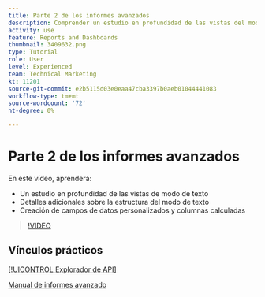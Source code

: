 ```yaml
---
title: Parte 2 de los informes avanzados
description: Comprender un estudio en profundidad de las vistas del modo de texto, detalles adicionales sobre la estructura del modo de texto, datos personalizados calculados y columnas calculadas.
activity: use
feature: Reports and Dashboards
thumbnail: 3409632.png
type: Tutorial
role: User
level: Experienced
team: Technical Marketing
kt: 11201
source-git-commit: e2b5115d03e0eaa47cba3397b0aeb01044441083
workflow-type: tm+mt
source-wordcount: '72'
ht-degree: 0%

---
```


# Parte 2 de los informes avanzados

En este vídeo, aprenderá:

* Un estudio en profundidad de las vistas de modo de texto
* Detalles adicionales sobre la estructura del modo de texto
* Creación de campos de datos personalizados y columnas calculadas

>[!VIDEO](https://video.tv.adobe.com/v/3409634/?quality=12)

## Vínculos prácticos

[[!UICONTROL Explorador de API]](https://developer.adobe.com/workfront/api-explorer/)

[Manual de informes avanzado](/help/assets/advanced-reporting-manual.pdf)
